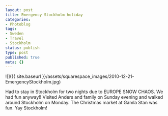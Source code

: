 ```yaml
---
layout: post
title: Emergency Stockholm holiday
categories:
- Photoblog
tags:
- Sweden
- Travel
- Stockholm
status: publish
type: post
published: true
meta: {}
---
```


![]({{ site.baseurl }}/assets/squarespace_images/2010-12-21-EmergencyStockholm.jpg) 

Had to stay in Stockholm for two nights due to EUROPE SNOW CHAOS. We had fun anyway!! Visited Anders and family on Sunday evening and walked around Stockholm on Monday. The Christmas market at Gamla Stan was fun. Yay Stockholm!
